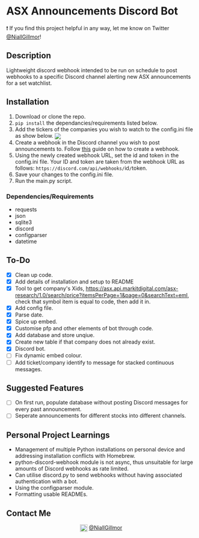 # ASX Announcements Discord Bot

:exclamation: If you find this project helpful in any way, let me know on Twitter [@NiallGillmor](https://twitter.com/NiallGillmor)!

## Description

Lightweight discord webhook intended to be run on schedule to post webhooks to a specific Discord channel alerting new ASX announcements for a set watchlist.

## Installation

1. Download or clone the repo.
2. `pip install` the dependancies/requirements listed below.
3. Add the tickers of the companies you wish to watch to the config.ini file as show below.
   <img align="center" src="https://i.imgur.com/7OhZHlO.png">
4. Create a webhook in the Discord channel you wish to post announcements to. Follow [this](https://support.discord.com/hc/en-us/articles/228383668-Intro-to-Webhooks) guide on how to create a webhook.
5. Using the newly created webhook URL, set the id and token in the config.ini file. Your ID and token are taken from the webhook URL as follows: `https://discord.com/api/webhooks/`id`/`token.
6. Save your changes to the config.ini file.
7. Run the main.py script.

### Dependencies/Requirements

- requests
- json
- sqlite3
- discord
- configparser
- datetime

## To-Do

- [x] Clean up code.
- [x] Add details of installation and setup to README
- [x] Tool to get company's Xids, https://asx.api.markitdigital.com/asx-research/1.0/search/price?itemsPerPage=1&page=0&searchText=eml, check that symbol item is equal to code, then add it in.
- [x] Add config file.
- [x] Parse date.
- [x] Spice up embed.
- [x] Customise pfp and other elements of bot through code.
- [x] Add database and store unqiue.
- [x] Create new table if that company does not already exist.
- [x] Discord bot.
- [ ] Fix dynamic embed colour.
- [ ] Add ticket/company identify to message for stacked continuous messages.

## Suggested Features

- [ ] On first run, populate database without posting Discord messages for every past announcement.
- [ ] Seperate announcements for different stocks into different channels.

## Personal Project Learnings

- Management of multiple Python installations on personal device and addressing installation conflicts with Homebrew.
- python-discord-webhook module is not async, thus unsuitable for large amounts of Discord webhooks as rate limited.
- Can utilise discord.py to send webhooks without having associated authentication with a bot.
- Using the configparser module.
- Formatting usable READMEs.

## Contact Me

<p align="center"><img align="center" src="https://raw.githubusercontent.com/FortAwesome/Font-Awesome/master/svgs/brands/twitter.svg" alt="Twitter" width="20"> <a href="https://twitter.com/NiallGillmor">@NiallGillmor</a></p>
